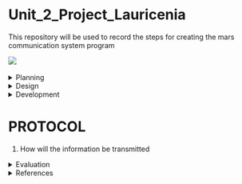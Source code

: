

# Unit_2_Project_Lauricenia
This repository will be used to record the steps for creating the mars communication system program

![](20191106_121536.gif)


 
<details><summary>Planning</summary>

  Definition of the problem
  ==========================
  My client,the National Aeronautics and Space Administration (NASA) is a U.S. government agency responsible for science and technology related to air and space[1]. The agency launched a competition among the most famous programmers to create a communication system between Earth and Mars, and the Moon and Mars. The requirements outlined by the agency was a system that allows the users in the stations of Mars to communicate seamlessly using English with the two other stations. The keyboard input on each station must be limited to 2 push buttons and only 100W lights buzzers must be available. The current technology limitates the Mars station to communicate only in binary. 
  
  Proposed solution
  ===================
 Since the Mars station can only communicate using binary and the users must be able to send and recieve messages in english, its necessary to make a system that is able to execute the conversion between these two languages. The system should allow the user to enter the message in english then convert it to binary and send it to other station, in the same way, it should be able to receive the message in binary language and present it to the user in english. The user will be able to input the message using two buttons: left button - by which will browse through the options available (alphabet, digits,space,sent, delete) and the right button- by which can choose the option.

  Success criteria 
  ====================
  These are the measurable outcomes :
  1. Users can communicate effectively in english using 2 buttons; 
  1. System can send messages;
  1. System can receive messages; 
  1. System can convert messages from english to binary;
  1. System can convert messages from binary to english.
 
<p></details>
 

<details><summary>Design</summary>
  
  System diagram
  ==============
  first draft
  -------------
 ![](systemdiagram.jpg)
 
  Algorithms flow diagram
  ====================
  #### Flow chart for the English Input System
  
   First drafts
   -------------
 ![](flowchart1.jpg)
 ![](flowchart2.jpg)
  Testplan
  ============
<p></details>
 
 
<details><summary>Development</summary>
 
 ## Single led blink program
 ![](blinky.gif)
 ```.sh
 void setup()
{
  //pinMode(pin, mode)
  
 /*
 *This function configures the 13 pin to behave as output
 *It changes the electrical behaviour of the pin
 *OUTPUT means the pin can provide a substantial amount of current to other circuits
 */ 
 pinMode(13, OUTPUT);
}

void loop()
{
  //digitalWrite(pin, value)
  //delay(milliseconds)
  
  /*
  *This function sets writes the HIGH value to the 13 pin
  *HIGH means that its voltage will be set to 5V (the light will light on)
  */
 digitalWrite(13, HIGH);
   ```
 
 ## 8 lcds
 -This program forms numbers from 0 to 1 with the leds using boolean logic.
 
 ![](8lcd.gif)
 
 ```.sh
 bool  a = ( !A & !C ) | B | ( A & C );
bool  b = ( !B & !C ) | ( A & !C )  | ( A & !B & C );
bool  c = ( !A & !C ) | ( B & !C );
bool  d = ( !A & !C ) | ( !A & B ) | ( B & !C ) | ( A & !B & C );
bool  e = ( !B & !C ) | ( A & B ) | C ;
bool  f = (!B & !C) | ( !A & B ) | ( B & C ) | ( !A & !B & C );
bool  g = ( A & !C ) | ( B & !C ) | ( !A & B ) | ( A & !B & C ) ;
 
  
digitalWrite(out1, a );
digitalWrite(out2, b );
digitalWrite(out3, c );
digitalWrite(out4, d );
digitalWrite(out5, e );
digitalWrite(out6, f );
digitalWrite(out7, g );
                     
 ```
 ## Convert binary to decimal
 -This program converts a decimal input by the user into binary representation
 ```.sh
 String numb = "";
int remainder;
int sum=0;
int i = 0;

void setup()
{
 Serial.begin(9600);
  Serial.println("You have 5 seconds to put the binary number");
  delay(5000);
  while (Serial.available() > 0) {
    char inChar = Serial.read();
    numb += inChar;
  }
  delay(1000);
  int result = numb.toInt();
  while (result > 0) {
remainder = result % 10;
    
   // https://forum.arduino.cc/index.php?topic=2392.0
  sum = sum + remainder * ( 0.5 + pow(2,i) );
  result = result / 10;
    i++;
  }
   Serial.println(sum);
}

void loop()
{ 
}               
```
 
 
 ## What is usability?

```
In software engineering, usability is the degree to which a software can be used by specified consumers to achieve quantified objectives with effectiveness, efficiency, and satisfaction in a quantified context of use.[2]
```

## English Input System

```.sh
String text = "";
int index = 0; 
String keyboard[]={"A", "B", "C", "D", "E", "F", "G", "H", "I", "J", "K", "L", "M", "N", "O", "P", "Q", "R", "S", "T", "U", "V", "W", "X", "Y", "Z", "1", "2", "3", "4", "5", "6", "7", "8", "9", "0"," ", "SENT", "DEL"};
int numOptions = 38;

                   
void setup()
{
  Serial.begin(9600);
  attachInterrupt(0, changeLetter, RISING);//button A in port 2
  attachInterrupt(1, selected, RISING);//button B in port 3
}


void loop()
{
  Serial.println("Option (Select:butB, Change:butA): " + keyboard[index]);
  Serial.println("Message: "+ text);
  delay(100);
}

//This function changes the letter in the keyboard
void changeLetter(){
  index++;
if (index > numOptions){
  	index=0; //loop back to first row
  } 
}

//this function adds the letter to the text or send the msg
void selected(){
String key = keyboard[index];

if ( key == "DEL" )
{
int len = text.length();
text.remove(len - 1);
}
  else if ( key  == "SEND" ) 
{
Serial.print("Message sent");
text = "";
}
  else 
  { 
    text+=key;
  }

index = 0;
}
```

<p></details>

PROTOCOL
==============
1. How will the information be transmitted 
   
<details><summary>Evaluation</summary>
  
  Evidence of success criteria
  =========================
  
  
  Recommendations for the future 
  ====================


 <p></details>
   
  
 <details><summary>References</summary>
 [1]https://www.nasa.gov/audience/forstudents/5-8/features/nasa-knows/what-is-nasa-58.html  
 [2]“Usability.” Usability - Computer Science Wiki, computersciencewiki.org/index.php/Usability.
 <p></details> 
